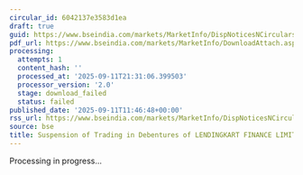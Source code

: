 ```yaml
---
circular_id: 6042137e3583d1ea
draft: true
guid: https://www.bseindia.com/markets/MarketInfo/DispNoticesNCirculars.aspx?Noticeid={3BBA4308-43D4-48CD-97BC-69B5D7622F0D}&noticeno=20250911-39&dt=09/11/2025&icount=39&totcount=91&flag=0
pdf_url: https://www.bseindia.com/markets/MarketInfo/DownloadAttach.aspx?id=20250911-39&attachedId=
processing:
  attempts: 1
  content_hash: ''
  processed_at: '2025-09-11T21:31:06.399503'
  processor_version: '2.0'
  stage: download_failed
  status: failed
published_date: '2025-09-11T11:46:48+00:00'
rss_url: https://www.bseindia.com/markets/MarketInfo/DispNoticesNCirculars.aspx?Noticeid={3BBA4308-43D4-48CD-97BC-69B5D7622F0D}&noticeno=20250911-39&dt=09/11/2025&icount=39&totcount=91&flag=0
source: bse
title: Suspension of Trading in Debentures of LENDINGKART FINANCE LIMITED
---
```


Processing in progress...